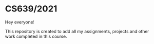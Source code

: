 # CS639/2021

Hey everyone!

This repository is created to add all my assignments, projects and other work completed in this course.




 
